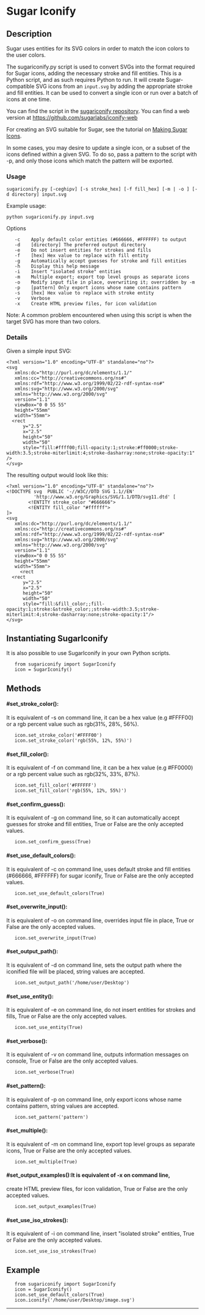 # Sugar Iconify

## Description

Sugar uses entities for its SVG colors in order to match the icon
colors to the user colors.

The sugariconify.py script is used to convert SVGs into the format
required for Sugar icons, adding the necessary stroke and fill
entities. This is a Python script, and as such requires Python to run.
It will create Sugar-compatible SVG icons from an ```input.svg``` by
adding the appropriate stroke and fill entities. It can be used to
convert a single icon or run over a batch of icons at one time.

You can find the script in the [sugariconify repository](https://github.com/sugarlabs/sugariconify/blob/master/sugariconify.py).  You can find a web version at https://github.com/sugarlabs/iconify-web

For creating an SVG suitable for Sugar,
see the tutorial on [Making Sugar
Icons](http://wiki.sugarlabs.org/go/Development_Team/Almanac/Making_Icons).

In some cases, you may desire to update a single icon, or a subset of
the icons defined within a given SVG. To do so, pass a pattern to the
script with -p, and only those icons which match the pattern will be
exported.

### Usage

```
sugariconify.py [-ceghipv] [-s stroke_hex] [-f fill_hex] [-m | -o ] [-d directory] input.svg
```
Example usage: 

```
python sugariconify.py input.svg
```

Options
```
   -c    Apply default color entities (#666666, #FFFFFF) to output 
   -d    [directory] The preferred output directory 
   -e    Do not insert entities for strokes and fills 
   -f    [hex] Hex value to replace with fill entity 
   -g    Automatically accept guesses for stroke and fill entities 
   -h    Display this help message 
   -i    Insert "isolated stroke" entities 
   -m    Multiple export; export top level groups as separate icons 
   -o    Modify input file in place, overwriting it; overridden by -m 
   -p    [pattern] Only export icons whose name contains pattern 
   -s    [hex] Hex value to replace with stroke entity 
   -v    Verbose 
   -x    Create HTML preview files, for icon validation 
```
Note: A common problem encountered when using this script is when the
target SVG has more than two colors.

### Details
 
Given a simple input SVG:
 
```
<?xml version="1.0" encoding="UTF-8" standalone="no"?>
<svg
   xmlns:dc="http://purl.org/dc/elements/1.1/"
   xmlns:cc="http://creativecommons.org/ns#"
   xmlns:rdf="http://www.w3.org/1999/02/22-rdf-syntax-ns#"
   xmlns:svg="http://www.w3.org/2000/svg"
   xmlns="http://www.w3.org/2000/svg"
   version="1.1"
   viewBox="0 0 55 55"
   height="55mm"
   width="55mm">
  <rect
      y="2.5"
      x="2.5"
      height="50"
      width="50"
      style="fill:#ffff00;fill-opacity:1;stroke:#ff0000;stroke-width:3.5;stroke-miterlimit:4;stroke-dasharray:none;stroke-opacity:1" />
</svg>
```
 
The resulting output would look like this:
 
```
<?xml version="1.0" encoding="UTF-8" standalone="no"?>
<!DOCTYPE svg  PUBLIC '-//W3C//DTD SVG 1.1//EN'
          'http://www.w3.org/Graphics/SVG/1.1/DTD/svg11.dtd' [
        <!ENTITY stroke_color "#666666">
        <!ENTITY fill_color "#ffffff">
]>
<svg
   xmlns:dc="http://purl.org/dc/elements/1.1/"
   xmlns:cc="http://creativecommons.org/ns#"
   xmlns:rdf="http://www.w3.org/1999/02/22-rdf-syntax-ns#"
   xmlns:svg="http://www.w3.org/2000/svg"
   xmlns="http://www.w3.org/2000/svg"
   version="1.1"
   viewBox="0 0 55 55"
   height="55mm"
   width="55mm">
     <rect
  <rect
      y="2.5"
      x="2.5"
      height="50"
      width="50"
      style="fill:&fill_color;;fill-opacity:1;stroke:&stroke_color;;stroke-width:3.5;stroke-miterlimit:4;stroke-dasharray:none;stroke-opacity:1"/>
</svg>
```
## Instantiating SugarIconify

It is also possible to use SugarIconify in your own Python scripts.

``` 
   from sugariconify import SugarIconify
   icon = SugarIconify()
```

## Methods

#### #set_stroke_color():
It is equivalent of -s on command line, it can be a hex value
(e.g #FFFF00) or a rgb percent value such as rgb(31%, 28%, 56%).

```
   icon.set_stroke_color('#FFFF00')
   icon.set_stroke_color('rgb(55%, 12%, 55%)')
```
#### #set_fill_color():
It is equivalent of -f on command line, it can be a hex value
(e.g #FF0000) or a rgb percent value such as rgb(32%, 33%, 87%).

```
   icon.set_fill_color('#FFFFFF')
   icon.set_fill_color('rgb(55%, 12%, 55%)')
```
#### #set_confirm_guess():
It is equivalent of -g on command line, so it can automatically
accept guesses for stroke and fill entities, True or False are
the only accepted values.

```
   icon.set_confirm_guess(True)
```
#### #set_use_default_colors():
It is equivalent of -c on command line, uses default stroke and
fill entities (#666666, #FFFFFF) for sugar iconify, True or False
are the only accepted values.

```
   icon.set_use_default_colors(True)
```

#### #set_overwrite_input():
It is equivalent of -o on command line, overrides input file in
place, True or False are the only accepted values.

```
   icon.set_overwrite_input(True)
```

#### #set_output_path():
It is equivalent of -d on command line, sets the output path where
the iconified file will be placed, string values are accepted.

```
   icon.set_output_path('/home/user/Desktop')
```

#### #set_use_entity():
It is  equivalent of -e on command line, do not insert entities for
strokes and fills, True or False are the only accepted values.

```
   icon.set_use_entity(True)
```

#### #set_verbose():
It is equivalent of -v on command line, outputs information messages
on console, True or False are the only accepted values.

```
   icon.set_verbose(True)
```
#### #set_pattern():
It is equivalent of -p on command line, only export icons whose name
contains pattern, string values are accepted.

```
   icon.set_pattern('pattern')
```
#### #set_multiple():
It is  equivalent of -m on command line, export top level groups as 
separate icons, True or False are the only accepted values.

```
   icon.set_multiple(True)
```
#### #set_output_examples():It is equivalent of -x on command line,
create HTML preview files, for icon validation, True or False are
the only accepted values.

```
   icon.set_output_examples(True)
```

#### #set_use_iso_strokes():
It is equivalent of -i on command line, insert "isolated stroke"
entities, True or False are the only accepted values.

```
   icon.set_use_iso_strokes(True)
```

## Example

```
   from sugariconify import SugarIconify
   icon = SugarIconify()
   icon.set_use_default_colors(True)
   icon.iconify('/home/user/Desktop/image.svg')
```
----
